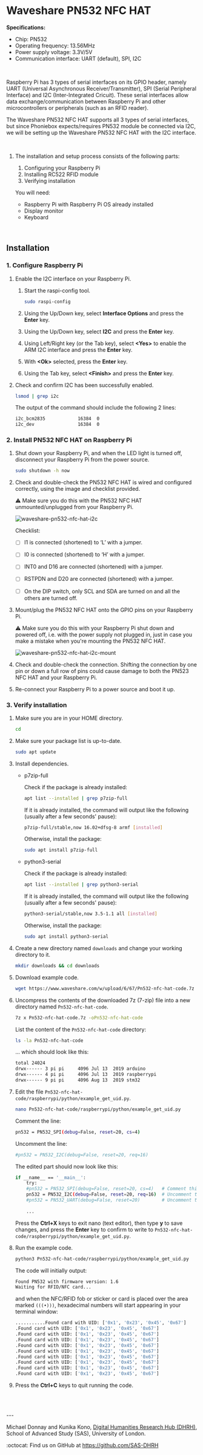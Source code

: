 # Waveshare PN532 NFC HAT

**Specifications:**

* Chip: PN532
* Operating frequency: 13.56MHz
* Power supply voltage: 3.3V/5V
* Communication interface: UART (default), SPI, I2C

<br />

Raspberry Pi has 3 types of serial interfaces on its GPIO header, namely UART (Universal Asynchronous Receiver/Transmitter), SPI  (Serial Peripheral Interface) and I2C (Inter-Integrated Cricuit). These serial interfaces allow data exchange/communication between Raspberry Pi and other microcontrollers or peripherals (such as an RFID reader).

The Waveshare PN532 NFC HAT supports all 3 types of serial interfaces, but since Phoniebox expects/requires PN532 module be connected via I2C, we will be setting up the Waveshare PN532 NFC HAT with the I2C interface.

<br />

1. The installation and setup process consists of the following parts:

   1. Configuring your Raspberry Pi
   2. Installing RC522 RFID module
   3. Verifying installation

   You will need:

   * Raspberry Pi with Raspberry Pi OS already installed
   * Display monitor
   * Keyboard

<br />

## Installation

### 1. Configure Raspberry Pi

1. Enable the I2C interface on your Raspberry Pi.

    1. Start the raspi-config tool.

        ```bash
        sudo raspi-config
        ```

    1. Using the Up/Down key, select **Interface Options** and press the **Enter** key.

    1. Using the Up/Down key, select **I2C** and press the **Enter** key.

    1. Using Left/Right key (or the Tab key), select **\<Yes>** to enable the ARM I2C interface and press the **Enter** key.

    1. With **\<Ok>** selected, press the **Enter** key.

    1. Using the Tab key, select **\<Finish>** and press the **Enter** key.

1. Check and confirm I2C has been successfully enabled. 

    ```bash
    lsmod | grep i2c
    ```

    The output of the command should include the following 2 lines:

    ```bash
    i2c_bcm2835            16384  0
    i2c_dev                16384  0
    ```

### 2. Install PN532 NFC HAT on Raspberry Pi

1. Shut down your Raspberry Pi, and when the LED light is turned off, disconnect your Raspberry Pi from the power source.

    ```bash
    sudo shutdown -h now
    ```

1. Check and double-check the PN532 NFC HAT is wired and configured correctly, using the image and checklist provided. 

    :warning: Make sure you do this with the PN532 NFC HAT unmounted/unplugged from your Raspberry Pi.

    ![waveshare-pn532-nfc-hat-i2c](.assets/images/waveshare-pn532-nfc-hat-i2c-config.jpg)

    Checklist:

    - [ ] I1 is connected (shortened) to ‘L’ with a jumper.

    - [ ] I0 is connected (shortened) to ‘H’ with a jumper.

    - [ ] INT0 and D16 are connected (shortened) with a jumper.

    - [ ] RSTPDN and D20 are connected (shortened) with a jumper.

    - [ ] On the DIP switch, only SCL and SDA are turned on and all the others are turned off.

1. Mount/plug the PN532 NFC HAT onto the GPIO pins on your Raspberry Pi. 

    :warning: Make sure you do this with your Raspberry Pi shut down and powered off, i.e. with the power supply not plugged in, just in case you make a mistake when you're mounting the PN532 NFC HAT.

    ![waveshare-pn532-nfc-hat-i2c-mount](.assets/images/waveshare-pn532-nfc-hat-i2c-mount.jpg)

1. Check and double-check the connection. Shifting the connection by one pin or down a full row of pins could cause damage to both the PN523 NFC HAT and your Raspberry Pi.

1. Re-connect your Raspberry Pi to a power source and boot it up.

### 3. Verify installation

1. Make sure you are in your HOME directory.

    ```bash
    cd
    ```

1. Make sure your package list is up-to-date.

    ```bash
    sudo apt update
    ```

1. Install dependencies.

    * p7zip-full

      Check if the package is already installed:

      ```bash
      apt list --installed | grep p7zip-full
      ```

      If it is already installed, the command will output like the following (usually after a few seconds' pause):

      ```bash
      p7zip-full/stable,now 16.02+dfsg-8 armf [installed]
      ```

      Otherwise, install the package:

      ```bash
      sudo apt install p7zip-full
      ```
      
    * python3-serial

      Check if the package is already installed:

      ```bash
      apt list --installed | grep python3-serial
      ```

      If it is already installed, the command will output like the following (usually after a few seconds' pause):

      ```bash
      python3-serial/stable,now 3.5-1.1 all [installed]
      ```
      
      Otherwise, install the package:
      
      ```bash
      sudo apt install python3-serial
      ```

1. Create a new directory named `downloads` and change your working directory to it.

    ```bash
    mkdir downloads && cd downloads
    ```

1. Download example code.

    ```bash
    wget https://www.waveshare.com/w/upload/6/67/Pn532-nfc-hat-code.7z
    ```

1. Uncompress the contents of the downloaded 7z (7-zip) file into a new directory named `Pn532-nfc-hat-code`.

    ```bash
    7z x Pn532-nfc-hat-code.7z -oPn532-nfc-hat-code
    ```

    List the content of the `Pn532-nfc-hat-code` directory:

    ```bash
    ls -la Pn532-nfc-hat-code
    ```

    ... which should look like this:

    ```bash
    total 24024
    drwx------ 3 pi pi     4096 Jul 13  2019 arduino
    drwx------ 4 pi pi     4096 Jul 13  2019 raspberrypi
    drwx------ 9 pi pi     4096 Aug 13  2019 stm32
    ```

1. Edit the file `Pn532-nfc-hat-code/raspberrypi/python/example_get_uid.py`.

   ```bash
   nano Pn532-nfc-hat-code/raspberrypi/python/example_get_uid.py
   ```

   Comment the line:

   ```bash
   pn532 = PN532_SPI(debug=False, reset=20, cs=4)
   ```

   Uncomment the line:

   ```bash
   #pn532 = PN532_I2C(debug=False, reset=20, req=16)
   ```

   The edited part should now look like this:

   ```bash
   if __name__ == '__main__':
       try:
       #pn532 = PN532_SPI(debug=False, reset=20, cs=4)   # Comment this line
       pn532 = PN532_I2C(debug=False, reset=20, req=16)  # Uncomment this line for I2C
       #pn532 = PN532_UART(debug=False, reset=20)        # Uncomment this line for UART
       
       ...
   ```

   Press the **Ctrl+X** keys to exit nano (text editor), then type **y** to save changes, and press the **Enter** key to confirm to write to `Pn532-nfc-hat-code/raspberrypi/python/example_get_uid.py`.

1. Run the example code.

    ```bash
    python3 Pn532-nfc-hat-code/raspberrypi/python/example_get_uid.py
    ```

    The code will initially output:

    ```bash
    Found PN532 with firmware version: 1.6
    Waiting for RFID/NFC card...
    ```

    and when the NFC/RFID fob or sticker or card is placed over the area marked `(((•)))`, hexadecimal numbers will start appearing in your terminal window:

    ```bash
    ...........Found card with UID: ['0x1', '0x23', '0x45', '0x67']
    .Found card with UID: ['0x1', '0x23', '0x45', '0x67']
    .Found card with UID: ['0x1', '0x23', '0x45', '0x67']
    .Found card with UID: ['0x1', '0x23', '0x45', '0x67']
    .Found card with UID: ['0x1', '0x23', '0x45', '0x67']
    .Found card with UID: ['0x1', '0x23', '0x45', '0x67']
    .Found card with UID: ['0x1', '0x23', '0x45', '0x67']
    .Found card with UID: ['0x1', '0x23', '0x45', '0x67']
    .Found card with UID: ['0x1', '0x23', '0x45', '0x67']
    .Found card with UID: ['0x1', '0x23', '0x45', '0x67']
    ```

1. Press the **Ctrl+C** keys to quit running the code.

<br /><br />

\---

Michael Donnay and Kunika Kono, [Digital Humanities Research Hub (DHRH)](https://www.sas.ac.uk/digital-humanities), School of Advanced Study (SAS), University of London.  

:octocat: Find us on GitHub at https://github.com/SAS-DHRH